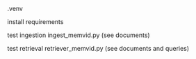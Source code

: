 

.venv

install requirements

test ingestion ingest_memvid.py (see documents)

test retrieval  retriever_memvid.py (see documents and queries)